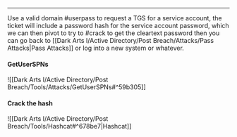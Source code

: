 -- -
Use a valid domain #userpass to request a TGS for a service account, the ticket will include a password hash for the service account password, which we can then pivot to try to #crack to get the cleartext password then you can go back to [[Dark Arts I/Active Directory/Post Breach/Attacks/Pass Attacks|Pass Attacks]] or log into a new system or whatever.
#### GetUserSPNs
![[Dark Arts I/Active Directory/Post Breach/Tools/Attacks/GetUserSPNs#^59b305]]

#### Crack the hash
![[Dark Arts I/Active Directory/Post Breach/Tools/Hashcat#^678be7|Hashcat]]